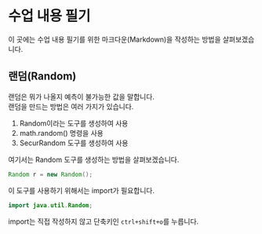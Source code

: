 # 수업 내용 필기  
이 곳에는 수업 내용 필기를 위한 마크다운(Markdown)을 작성하는 방법을 살펴보겠습니다.  

## 랜덤(Random)  
랜덤은 뭐가 나올지 예측이 불가능한 값을 말합니다.  
랜덤을 만드는 방법은 여러 가지가 있습니다.  
  
1. Random이라는 도구를 생성하여 사용
2. math.random() 명령을 사용
3. SecurRandom 도구를 생성하여 사용

여기서는 Random 도구를 생성하는 방법을 살펴보겠습니다.

```java
Random r = new Random();
```
이 도구를 사용하기 위해서는 import가 필요합니다.

```java
import java.util.Random;
```
import는 직접 작성하지 않고 단축키인 `ctrl+shift+o`를 누릅니다.
